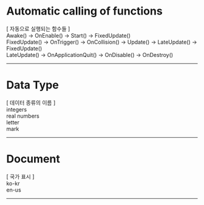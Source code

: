 # Automatic calling of functions
[ 자동으로 실행되는 함수들 ]
<br>Awake() -> OnEnable() -> Start() -> FixedUpdate()
<br>FixedUpdate() -> OnTrigger() -> OnCollision() -> Update() -> LateUpdate() -> FixedUpdate()
<br>LateUpdate() -> OnApplicationQuit() -> OnDisable() -> OnDestroy()
<br><hr>
# Data Type
[ 데이터 종류의 이름 ]
<br>integers
<br>real numbers
<br>letter
<br>mark
<br><hr>
# Document
[ 국가 표시 ]
<br>ko-kr
<br>en-us
<br><hr>
